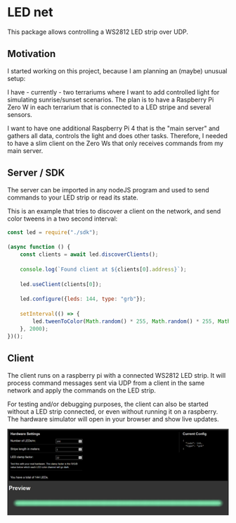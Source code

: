 # LED net

This package allows controlling a WS2812 LED strip over UDP.

## Motivation

I started working on this project, because I am planning an (maybe) unusual setup:

I have - currently - two terrariums where I want to add controlled light for simulating sunrise/sunset scenarios.
The plan is to have a Raspberry Pi Zero W in each terrarium that is connected to a LED stripe and several sensors.

I want to have one additional Raspberry Pi 4 that is the "main server" and gathers all data, controls the light and
does other tasks. Therefore, I needed to have a slim client on the Zero Ws that only receives commands from my main server.  

## Server / SDK

The server can be imported in any nodeJS program and used to send commands to your LED strip or read its state.

This is an example that tries to discover a client on the network, and send color tweens in a two second interval:

```javascript
const led = require("./sdk");

(async function () {
    const clients = await led.discoverClients();

    console.log(`Found client at ${clients[0].address}`);

    led.useClient(clients[0]);

    led.configure({leds: 144, type: "grb"});

    setInterval(() => {
        led.tweenToColor(Math.random() * 255, Math.random() * 255, Math.random() * 255);
    }, 2000);
})();
```

## Client

The client runs on a raspberry pi with a connected WS2812 LED strip. It will process command messages
sent via UDP from a client in the same network and apply the commands on the LED strip.

For testing and/or debugging purposes, the client can also be started without a LED strip connected, or even
without running it on a raspberry. The hardware simulator will open in your browser and show live updates.

![Screenshot of the hardware simulator](./screenshot.png)

